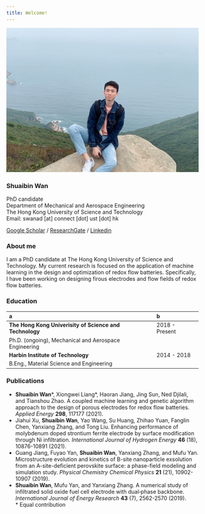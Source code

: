 ```yaml
---
title: Welcome!
---
```

![image](https://github.com/HarryBinary/HarryBinary.github.io/blob/main/hiking_longxia_bay.jpg?raw=True)<br/>
### Shuaibin Wan
PhD candidate<br/>
Department of Mechanical and Aerospace Engineering<br/>
The Hong Kong University of Science and Technology<br/>
Email: swanad [at] connect [dot] ust [dot] hk<br/>

[Google Scholar](https://scholar.google.com/citations?user=UxMIMugAAAAJ&hl=en) / [ResearchGate](https://www.researchgate.net/profile/Shuaibin-Wan) / [Linkedin](https://www.linkedin.com/in/shuaibin-wan-66505b170/)

### About me
I am a PhD candidate at The Hong Kong University of Science and Technology. My current research is focused on the application of machine learning in the design and optimization of redox flow batteries. Specifically, I have been working on designing firous electrodes and flow fields of redox flow batteries.

### Education  
| a | b |
| :--- | :--- |
| **The Hong Kong Univerisity of Science and Technology** | 2018 - Present |
| Ph.D. (ongoing), Mechanical and Aerospace Engineering   | |
| **Harbin Institute of Technology**                      | 2014 - 2018 |
| B.Eng., Material Science and Engineering                | |

### Publications
 - **Shuaibin Wan**\*, Xiongwei Liang\*, Haoran Jiang, Jing Sun, Ned Djilali, and Tianshou Zhao. A coupled machine learning and genetic algorithm approach to the design of porous electrodes for redox flow batteries. *Applied Energy* **298**, 117177 (2021).  
 - Jiahui Xu, **Shuaibin Wan**, Yao Wang, Su Huang, Zhihao Yuan, Fanglin Chen, Yanxiang Zhang, and Tong Liu. Enhancing performance of molybdenum doped strontium ferrite electrode by surface modification through Ni infiltration. *International Journal of Hydrogen Energy* **46** (18), 10876-10891 (2021).    
 - Guang Jiang, Fuyao Yan, **Shuaibin Wan**, Yanxiang Zhang, and Mufu Yan. Microstructure evolution and kinetics of B-site nanoparticle exsolution from an A-site-deficient perovskite surface: a phase-field modeling and simulation study. *Physical Chemistry Chemical Physics* **21** (21), 10902-10907 (2019).   
  - **Shuaibin Wan**, Mufu Yan, and Yanxiang Zhang. A numerical study of infiltrated solid oxide fuel cell electrode with dual‐phase backbone. *International Journal of Energy Research* **43** (7), 2562-2570 (2019).  
\* Equal contribution